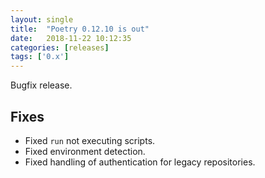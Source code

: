 ```yaml
---
layout: single
title:  "Poetry 0.12.10 is out"
date:   2018-11-22 10:12:35
categories: [releases]
tags: ['0.x']
---
```


Bugfix release.


## Fixes

- Fixed `run` not executing scripts.
- Fixed environment detection.
- Fixed handling of authentication for legacy repositories.
